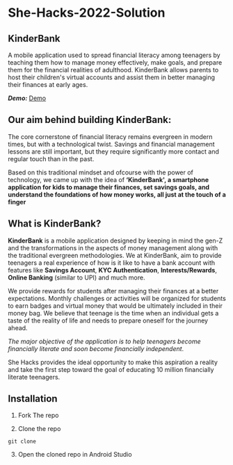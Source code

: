 # She-Hacks-2022-Solution

## KinderBank

A mobile application used to spread financial literacy among teenagers by teaching them how to manage money effectively, make goals, and prepare them for the financial realities of adulthood. KinderBank allows parents to host their children's virtual accounts and assist them in better managing their finances at early ages. 

***Demo:*** [Demo](https://www.youtube.com/watch?v=yEcjMYRuypU)

## Our aim behind building KinderBank:

The core cornerstone of financial literacy remains evergreen in modern times, but with a technological twist. Savings and financial management lessons are still important, but they require significantly more contact and regular touch than in the past.

Based on this traditional mindset and ofcourse with the power of technology, we came up with the idea of **‘KinderBank', a smartphone application for kids to manage their finances, set savings goals, and understand the foundations of how money works, all just at the touch of a finger**

## What is KinderBank?

**KinderBank** is a mobile application designed by keeping in mind the gen-Z and the transformations in the aspects of money management along with the traditional 
evergreen methodologies. We at KinderBank, aim to provide teenagers a real experience of how is it like to have a bank account with features like **Savings Account**, 
**KYC Authentication**, **Interests/Rewards**, **Online Banking** (similar to UPI) and much more. 

We provide rewards for students after managing their finances at a better expectations. Monthly challenges or activities will be organized for students to earn badges and virtual money that would be ultimately included in their money bag.
We believe that teenage is the time when an individual gets a taste of the reality of life and needs to prepare oneself for the journey ahead. 

*The major objective of the application is to help teenagers become financially literate and soon become financially independent*. 

She Hacks provides the ideal opportunity to make this aspiration a reality and take the first step toward the goal of educating 10 million financially literate teenagers.

## Installation 

1. Fork The repo 

2. Clone the repo 
```
git clone 
```
3. Open the cloned repo in Android Studio 
